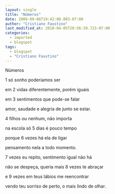 ```yaml
---
layout: single
title: "Números"
date: 2009-09-06T19:42:00.003-07:00
author: "Cristiano Faustino"
last_modified_at: 2010-04-05T20:56:39.723-07:00
categories:
  - imported
  - blogspot
tags:
  - blogspot
  - "Cristiano Faustino"
---
```


Números



1 só sonho poderiamos ser

em 2 vidas diferentemente, porém iguais

em 3 sentimentos que pode-se falar

amor, saudade e alegria de junto se estar.



4 filhos ou nenhum, não importa

na escola só 5 dias é pouco tempo

porque 6 vezes há ela de ligar

pensamento nela a todo momento.



7 vezes eu repito, sentimento igual não há

não se despeça, queria mais 8 vezes te abraçar

e 9 vezes em teus lábios me reencontrar

vendo teu sorriso de perto, o mais lindo de olhar.